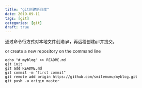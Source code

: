 ```yaml
---
title: "git创建新仓库"
date: 2019-09-11
tags: [git]
categories: [git]
draft: true
---
```


通过命令行方式对本地文件创建git，再远程创建git并提交。  
<!--more-->
or create a new repository on the command line

```git
echo "# myblog" >> README.md
git init
git add README.md
git commit -m "first commit"
git remote add origin https://github.com/smilemumu/myblog.git
git push -u origin master
```